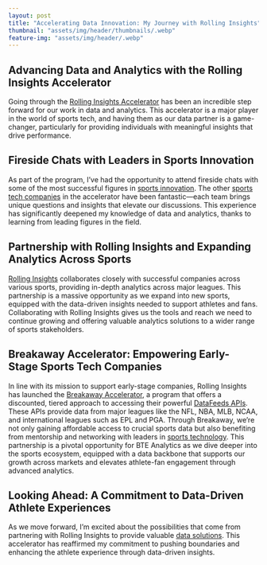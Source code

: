 ```yaml
---
layout: post
title: "Accelerating Data Innovation: My Journey with Rolling Insights"
thumbnail: "assets/img/header/thumbnails/.webp"
feature-img: "assets/img/header/.webp"
---
```


## Advancing Data and Analytics with the Rolling Insights Accelerator

Going through the [Rolling Insights Accelerator](https://rolling-insights.com/breakaway-accelerator/) has been an incredible step forward for our work in data and analytics. This accelerator is a major player in the world of sports tech, and having them as our data partner is a game-changer, particularly for providing individuals with meaningful insights that drive performance.

## Fireside Chats with Leaders in Sports Innovation

As part of the program, I’ve had the opportunity to attend fireside chats with some of the most successful figures in [sports innovation](https://sports.yahoo.com/sports-innovation-lab-announces-global-134200831.html). The other [sports tech companies](https://techcrunch.com/tag/sports-technology/) in the accelerator have been fantastic—each team brings unique questions and insights that elevate our discussions. This experience has significantly deepened my knowledge of data and analytics, thanks to learning from leading figures in the field.

## Partnership with Rolling Insights and Expanding Analytics Across Sports

[Rolling Insights](https://rolling-insights.com/) collaborates closely with successful companies across various sports, providing in-depth analytics across major leagues. This partnership is a massive opportunity as we expand into new sports, equipped with the data-driven insights needed to support athletes and fans. Collaborating with Rolling Insights gives us the tools and reach we need to continue growing and offering valuable analytics solutions to a wider range of sports stakeholders.

## Breakaway Accelerator: Empowering Early-Stage Sports Tech Companies

In line with its mission to support early-stage companies, Rolling Insights has launched the [Breakaway Accelerator](https://rolling-insights.com/breakaway-accelerator/), a program that offers a discounted, tiered approach to accessing their powerful [DataFeeds APIs](https://rolling-insights.com/rolling-insights-datafeeds/overview/). These APIs provide data from major leagues like the NFL, NBA, MLB, NCAA, and international leagues such as EPL and PGA. Through Breakaway, we’re not only gaining affordable access to crucial sports data but also benefiting from mentorship and networking with leaders in [sports technology](https://mobidev.biz/blog/sports-technology-trends-innovations-to-adopt-in-sports-apps). This partnership is a pivotal opportunity for BTE Analytics as we dive deeper into the sports ecosystem, equipped with a data backbone that supports our growth across markets and elevates athlete-fan engagement through advanced analytics.

## Looking Ahead: A Commitment to Data-Driven Athlete Experiences

As we move forward, I’m excited about the possibilities that come from partnering with Rolling Insights to provide valuable [data solutions](https://rolling-insights.com/rolling-insights-datafeeds/historical-data/). This accelerator has reaffirmed my commitment to pushing boundaries and enhancing the athlete experience through data-driven insights.
